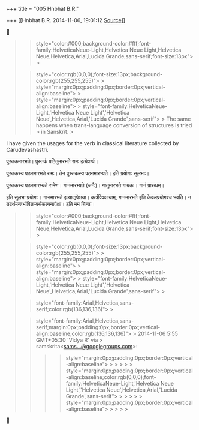 +++
title = "005 Hnbhat B.R."

+++
[[Hnbhat B.R.	2014-11-06, 19:01:12 [Source](https://groups.google.com/g/samskrita/c/DJKMvnxW9mE)]]





> 
> >  style="color:#000;background-color:#fff;font-family:HelveticaNeue-Light,Helvetica Neue Light,Helvetica Neue,Helvetica,Arial,Lucida Grande,sans-serif;font-size:13px"> >
> 
> > 
> >  style="color:rgb(0,0,0);font-size:13px;background-color:rgb(255,255,255)"> >
>  style="margin:0px;padding:0px;border:0px;vertical-align:baseline"> >
>  style="margin:0px;padding:0px;border:0px;vertical-align:baseline"> >
>  style="font-family:HelveticaNeue-Light,'Helvetica Neue Light','Helvetica Neue',Helvetica,Arial,'Lucida Grande',sans-serif"> >
> The same happens when trans-language conversion of structures is tried > in Sanskrit. >
> 
> > 
> > 
> > 
> > 
> > 
> > 
> > 

  

I have given the usages for the verb in classical literature collected by Carudevashastri.

  

पुस्तकमारभते। पुस्तकं पठितुमारभते रामः इत्येवार्थ।

पुस्तकस्य पठनमारभते रामः। तेन पुस्तकस्य पठनमारभ्यते। इति प्रयोगाः सुलभाः।

पुस्तकस्य पठनमारभ्यते रामेण। गानमारभ्यते (जनैः)। गातुमारभते गायकः। गानं प्रारब्धम्।

  

इति सुलभा प्रयोगाः। गानमारभते इत्याद्यपेक्षया। कर्त्रविवक्षायाम्, गानमारभते इति केवलप्रयोगश्च भवति। न तदर्थमन्तर्भावितण्यर्थकल्पनापेक्षा।
 इति मम चिन्ता।

  

  

  



> 
> >  style="color:#000;background-color:#fff;font-family:HelveticaNeue-Light,Helvetica Neue Light,Helvetica Neue,Helvetica,Arial,Lucida Grande,sans-serif;font-size:13px"> >
> 
> > 
> >  style="color:rgb(0,0,0);font-size:13px;background-color:rgb(255,255,255)"> >
>  style="margin:0px;padding:0px;border:0px;vertical-align:baseline"> >
>  style="margin:0px;padding:0px;border:0px;vertical-align:baseline"> >
>  style="font-family:HelveticaNeue-Light,'Helvetica Neue Light','Helvetica Neue',Helvetica,Arial,'Lucida Grande',sans-serif"> >
> 
> > 
> > 
> >  style="font-family:Arial,Helvetica,sans-serif;color:rgb(136,136,136)"> >
>   
> > 
> > 
> >  style="font-family:Arial,Helvetica,sans-serif;margin:0px;padding:0px;border:0px;vertical-align:baseline;color:rgb(136,136,136)"> >
> 2014-11-06 5:55 GMT+05:30 'Vidya R' via > samskrita\<sams...@googlegroups.com\>:  
> > 
> > >  > style="margin:0px;padding:0px;border:0px;vertical-align:baseline"> > > > >  > style="margin:0px;padding:0px;border:0px;vertical-align:baseline;color:rgb(0,0,0);font-family:HelveticaNeue-Light,'Helvetica Neue Light','Helvetica Neue',Helvetica,Arial,'Lucida Grande',sans-serif"> > > > >  > style="margin:0px;padding:0px;border:0px;vertical-align:baseline"> > > > >   
> > > > 
> > > > 
> > > > 
> > 
> > 
> > 
> > 
> > 




